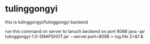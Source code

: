 # tulinggongyi
this is tulinggongyi/fulinggongyi backend

run this command on server to lanuch beckend on port 8088
java -jar tulinggongyi-1.0-SNAPSHOT.jar --server.port=8088 > log.file 2>&1 &
